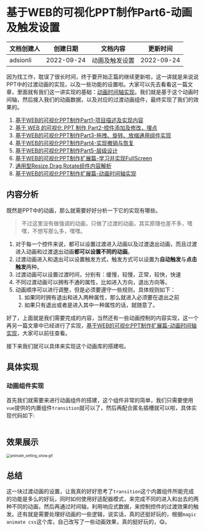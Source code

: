 # 基于WEB的可视化PPT制作Part6-动画及触发设置

| 文档创建人 | 创建日期   | 文档内容       | 更新时间   |
| ---------- | ---------- | -------------- | ---------- |
| adsionli   | 2022-09-24 | 动画及触发设置 | 2022-09-24 |

因为找工作，耽误了很长时间，终于要开始正篇的继续更新啦，这一讲就是来说说PPT中的过渡动画的实现，以及一些功能的设置啦。大家可以先去看看这一篇文章，里面就有我们这一讲实现的基础：[动画时间轴实现](https://juejin.cn/post/7140581044113113118)。我们就是基于这个动画时间轴，然后接入我们的动画数据，以及对应的过渡动画组件，最终实现了我们的效果的。

1. [基于WEB的可视化PPT制作Part1-项目描述及实现内容](https://juejin.cn/post/7117982197939699726)
2. [基于 WEB 的可视化 PPT 制作 Part2-控件添加及修改，埋点](https://juejin.cn/post/7118264381229498404)
3. [基于WEB的可视化PPT制作Part3-拖拽、旋转、放缩通用组件实现](https://juejin.cn/post/7118619234669690888)
4. [基于WEB的可视化PPT制作Part4-实现撤销与恢复](https://juejin.cn/post/7119067380579303432)
5. [基于WEB的可视化PPT制作Part5-层级设计](https://juejin.cn/post/7119405438294032414)
6. [基于WEB的可视化PPT制作扩展篇-学习并实现FullScreen](https://juejin.cn/post/7117534409405759519)
7. [通用型Resize,Drag,Rotate组件内容解析](https://juejin.cn/post/7111225695262474277)
8. [基于WEB的可视化PPT制作扩展篇-动画时间轴实现](https://juejin.cn/post/7140581044113113118)

## 内容分析

既然是PPT中的动画，那么就需要好好分析一下它的实现有哪些。

> 不过这里没有做强调的动画，只做了过渡的动画，其实原理也差不多，嘿嘿，不想写那么多，嘿嘿。

1. 对于每一个控件来说，都可以设置过渡进入动画以及过渡退出动画，而且过渡进入动画和过渡退出动画**都可以设置不同的动画**。
2. 过渡动画进入和退出可以设置触发方式，触发方式可以设置为**自动触发**与**点击触发**两种。
3. 过渡动画可以设置过渡时间，分别有：缓慢，较慢，正常，较快，快速
4. 不同过渡动画可以拥有不通的属性，比如进入方向，退出方向等。
5. 动画顺序可以进行调整，但是必须要遵守一些规则，具体规则如下：
   1. 如果同时拥有退出和进入两种属性，那么就进入必须要在退出之前
   2. 如果只有退出或者是进入其中一种属性的话，就随意了。

好了，上面就是我们需要完成的内容，当然还有一些动画控制的内容实现，这一个再另一篇文章中已经进行了实现，[基于WEB的可视化PPT制作扩展篇-动画时间轴实现](https://juejin.cn/post/7140581044113113118)，大家可以前往查看。

接下来我们就可以具体来实现这个动画库的搭建啦。

## 具体实现

### 动画组件实现

首先我们就需要来进行动画组件的搭建，这个组件非常的简单，我们只需要使用`vue`提供的内置组件`transition`就可以了，然后再配合匿名插槽就可以啦，具体实现代码如下:

```vue
```



## 效果展示

<img src="../../../image/vue/component/preventation/animate/animate_setting_show.gif" alt="animate_setting_show.gif" style="zoom:67%;" />

## 总结

这一块过渡动画的设置，让我真的好好思考了`transition`这个内置组件所能完成的功能是多么的好玩，同时如何使用好适配器模式，来完成不同的进入和出去的两种不同的动画，然后再通过时间轴，利用响应式数据，来控制控件的过渡效果的触发。还有就是需要处理好动画的一些逻辑，说实话，真的还挺好玩的，根据`magic animate css`这个库，自己改写了一些动画效果，真的挺好玩的，😋。





